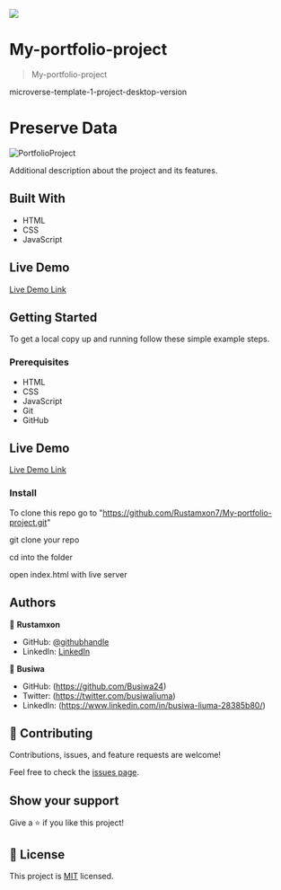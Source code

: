 ![](https://img.shields.io/badge/Microverse-blueviolet)

# My-portfolio-project

> My-portfolio-project

microverse-template-1-project-desktop-version

# Preserve Data

![PortfolioProject](https://user-images.githubusercontent.com/69011963/132076741-6fd7303e-29a7-4aab-afac-33d29329cefc.gif)

Additional description about the project and its features.

## Built With

- HTML
- CSS
- JavaScript

## Live Demo

[Live Demo Link](https://rustamxon7.github.io/My-portfolio-project/)

## Getting Started

To get a local copy up and running follow these simple example steps.

### Prerequisites

- HTML
- CSS
- JavaScript
- Git
- GitHub

## Live Demo

[Live Demo Link](https://rustamxon7.github.io/My-portfolio-project/)

### Install

To clone this repo go to "https://github.com/Rustamxon7/My-portfolio-project.git"

git clone your repo

cd into the folder

open index.html with live server

## Authors

👤 **Rustamxon**

- GitHub: [@githubhandle](https://github.com/Rustamxon7)
- LinkedIn: [LinkedIn](https://www.linkedin.com/in/rustamjon-tolipov-6a831020b)

👤 **Busiwa**

- GitHub: (https://github.com/Busiwa24)
- Twitter: (https://twitter.com/busiwaliuma)
- LinkedIn: (https://www.linkedin.com/in/busiwa-liuma-28385b80/)

## 🤝 Contributing

Contributions, issues, and feature requests are welcome!

Feel free to check the [issues page](https://github.com/Rustamxon7/My-portfolio-project/issues).

## Show your support

Give a ⭐️ if you like this project!

## 📝 License

This project is [MIT](./MIT.md) licensed.
